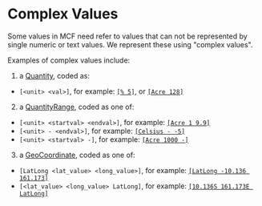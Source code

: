 # Complex Values

Some values in MCF need refer to values that can not be represented by single
numeric or text values. We represent these using "complex values".

Examples of complex values include:
1. a [Quantity](https://datacommons.org/browser/Quantity), coded as:
 - `[<unit> <val>]`, for example: [`[% 5]`](https://datacommons.org/browser/%5), or [`[Acre 128]`](https://datacommons.org/browser/Acre128)

2. a [QuantityRange](https://datacommons.org/browser/QuantityRange), coded as one of:
 - `[<unit> <startval> <endval>]`, for example: [`[Acre 1 9.9]`](https://datacommons.org/browser/Acre1To9.9)
 - `[<unit> - <endval>]`, for example: [`[Celsius - -5]`](https://datacommons.org/browser/CelsiusUpto-5)
 - `[<unit> <startval> -]`, for example: [`[Acre 1000 -]`](https://datacommons.org/browser/Acre1000Onwards)

3. a [GeoCoordinate](https://datacommons.org/browser/GeoCoordinates), coded as one of:
 - `[LatLong <lat_value> <long_value>]`, for example: [`[LatLong -10.136 161.173]`](https://datacommons.org/browser/latLong/-1013600_16117300)
 - `[<lat_value> <long_value> LatLong]`, for example: [`[10.136S 161.173E LatLong]`](https://datacommons.org/browser/latLong/-1013600_16117300)